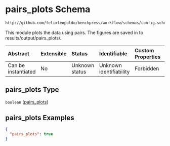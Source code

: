 # pairs_plots Schema

```txt
http://github.com/felixleopoldo/benchpress/workflow/schemas/config.schema.json#/properties/benchmark_setup/properties/evaluation/properties/pairs_plots
```

This module plots the data using pairs. The figures are saved in to results/output/pairs_plots/.

| Abstract            | Extensible | Status         | Identifiable            | Custom Properties | Additional Properties | Access Restrictions | Defined In                                                       |
| :------------------ | :--------- | :------------- | :---------------------- | :---------------- | :-------------------- | :------------------ | :--------------------------------------------------------------- |
| Can be instantiated | No         | Unknown status | Unknown identifiability | Forbidden         | Allowed               | none                | [config.schema.json*](config.schema.json "open original schema") |

## pairs_plots Type

`boolean` ([pairs_plots](config-properties-benchmark_setup-properties-evaluation-properties-pairs_plots.md))

## pairs_plots Examples

```json
{
  "pairs_plots": true
}
```
